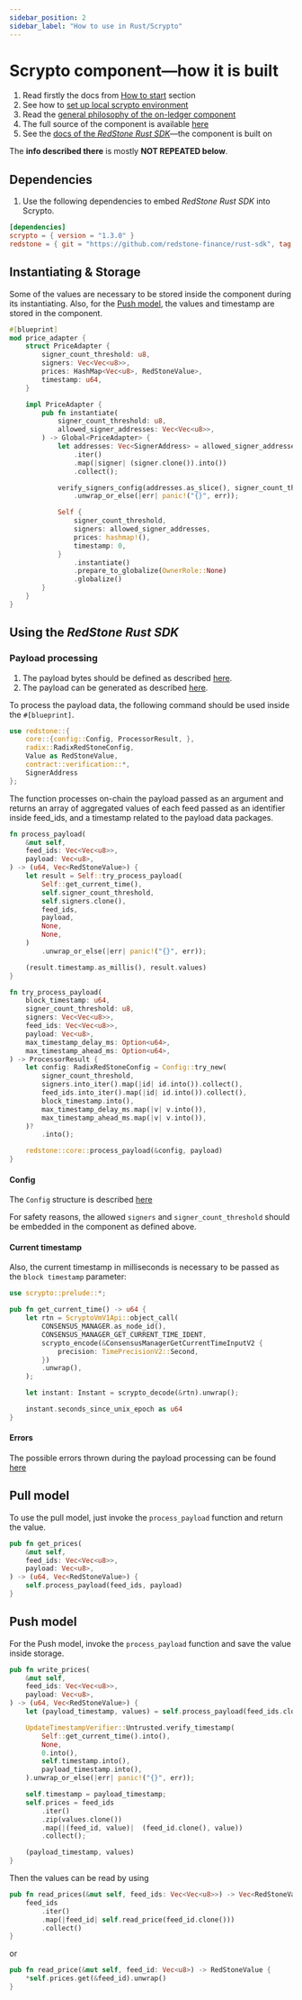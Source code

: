 ```yaml
---
sidebar_position: 2
sidebar_label: "How to use in Rust/Scrypto"
---
```


# Scrypto component—how it is built

1. Read firstly the docs from [How to start](../) section
2. See how to [set up local scrypto environment](https://github.com/redstone-finance/redstone-oracles-monorepo/tree/main/packages/radix-connector/scrypto/README.md)
3. Read the [general philosophy of the on-ledger component](https://github.com/redstone-finance/redstone-oracles-monorepo/blob/main/packages/radix-connector/scrypto/contracts/price_adapter/README.md)
4. The full source of the component is available [here](https://github.com/redstone-finance/redstone-oracles-monorepo/tree/main/packages/radix-connector/scrypto/contracts/price_adapter)
5. See the [docs of the _RedStone Rust SDK_](https://docs.redstone.finance/rust/redstone/rust_sdk_2/redstone/index.html)—the component is built on

The **info described there** is mostly **NOT REPEATED below**.

## Dependencies

1. Use the following dependencies to embed _RedStone Rust SDK_ into Scrypto.

```toml
[dependencies]
scrypto = { version = "1.3.0" }
redstone = { git = "https://github.com/redstone-finance/rust-sdk", tag = "2.0.0", default-features = false, features = ["radix"] }
```

## Instantiating & Storage

Some of the values are necessary to be stored inside the component during its instantiating.
Also, for the [Push model](#push-model), the values and timestamp are stored in the component.

```rust
#[blueprint]
mod price_adapter {
    struct PriceAdapter {
        signer_count_threshold: u8,
        signers: Vec<Vec<u8>>,
        prices: HashMap<Vec<u8>, RedStoneValue>,
        timestamp: u64,
    }

    impl PriceAdapter {
        pub fn instantiate(
            signer_count_threshold: u8,
            allowed_signer_addresses: Vec<Vec<u8>>,
        ) -> Global<PriceAdapter> {
            let addresses: Vec<SignerAddress> = allowed_signer_addresses
                .iter()
                .map(|signer| (signer.clone()).into())
                .collect();

            verify_signers_config(addresses.as_slice(), signer_count_threshold)
                .unwrap_or_else(|err| panic!("{}", err));

            Self {
                signer_count_threshold,
                signers: allowed_signer_addresses,
                prices: hashmap!(),
                timestamp: 0,
            }
                .instantiate()
                .prepare_to_globalize(OwnerRole::None)
                .globalize()
        }
    }
}
```

## Using the _RedStone Rust SDK_

### Payload processing

1. The payload bytes should be defined as described [here](https://docs.redstone.finance/img/payload.png).
2. The payload can be generated as described [here](https://github.com/redstone-finance/redstone-oracles-monorepo/blob/main/packages/radix-connector/scrypto/README.md#preparing-sample-data).

To process the payload data, the following command should be used inside the `#[blueprint]`.

```rust
use redstone::{
    core::{config::Config, ProcessorResult, },
    radix::RadixRedStoneConfig,
    Value as RedStoneValue,
    contract::verification::*,
    SignerAddress
};
```

The function processes on-chain the payload passed as an argument and returns an array of aggregated values of each feed passed as an identifier inside feed_ids, and a timestamp related to the payload data packages.

```rust
fn process_payload(
    &mut self,
    feed_ids: Vec<Vec<u8>>,
    payload: Vec<u8>,
) -> (u64, Vec<RedStoneValue>) {
    let result = Self::try_process_payload(
        Self::get_current_time(),
        self.signer_count_threshold,
        self.signers.clone(),
        feed_ids,
        payload,
        None,
        None,
    )
        .unwrap_or_else(|err| panic!("{}", err));

    (result.timestamp.as_millis(), result.values)
}

fn try_process_payload(
    block_timestamp: u64,
    signer_count_threshold: u8,
    signers: Vec<Vec<u8>>,
    feed_ids: Vec<Vec<u8>>,
    payload: Vec<u8>,
    max_timestamp_delay_ms: Option<u64>,
    max_timestamp_ahead_ms: Option<u64>,
) -> ProcessorResult {
    let config: RadixRedStoneConfig = Config::try_new(
        signer_count_threshold,
        signers.into_iter().map(|id| id.into()).collect(),
        feed_ids.into_iter().map(|id| id.into()).collect(),
        block_timestamp.into(),
        max_timestamp_delay_ms.map(|v| v.into()),
        max_timestamp_ahead_ms.map(|v| v.into()),
    )?
        .into();

    redstone::core::process_payload(&config, payload)
}

```

#### Config

The `Config` structure is described [here](https://docs.redstone.finance/rust/redstone/rust_sdk_2/redstone/core/config/struct.Config.html)

For safety reasons, the allowed `signers` and `signer_count_threshold` should be embedded in the component as defined above.

#### Current timestamp

Also, the current timestamp in milliseconds is necessary to be passed as the `block timestamp` parameter:

```rust
use scrypto::prelude::*;

pub fn get_current_time() -> u64 {
    let rtn = ScryptoVmV1Api::object_call(
        CONSENSUS_MANAGER.as_node_id(),
        CONSENSUS_MANAGER_GET_CURRENT_TIME_IDENT,
        scrypto_encode(&ConsensusManagerGetCurrentTimeInputV2 {
            precision: TimePrecisionV2::Second,
        })
        .unwrap(),
    );

    let instant: Instant = scrypto_decode(&rtn).unwrap();

    instant.seconds_since_unix_epoch as u64
}
```

#### Errors

The possible errors thrown during the payload processing can be found [here](https://docs.redstone.finance/rust/redstone/rust_sdk_2/redstone/network/error/enum.Error.html)

## Pull model

To use the pull model, just invoke the `process_payload` function and return the value.

```rust
pub fn get_prices(
    &mut self,
    feed_ids: Vec<Vec<u8>>,
    payload: Vec<u8>,
) -> (u64, Vec<RedStoneValue>) {
    self.process_payload(feed_ids, payload)
}
```

## Push model

For the Push model, invoke the `process_payload` function and save the value inside storage.

```rust
pub fn write_prices(
    &mut self,
    feed_ids: Vec<Vec<u8>>,
    payload: Vec<u8>,
) -> (u64, Vec<RedStoneValue>) {
    let (payload_timestamp, values) = self.process_payload(feed_ids.clone(), payload);

    UpdateTimestampVerifier::Untrusted.verify_timestamp(
        Self::get_current_time().into(),
        None,
        0.into(),
        self.timestamp.into(),
        payload_timestamp.into(),
    ).unwrap_or_else(|err| panic!("{}", err));

    self.timestamp = payload_timestamp;
    self.prices = feed_ids
        .iter()
        .zip(values.clone())
        .map(|(feed_id, value)|  (feed_id.clone(), value))
        .collect();

    (payload_timestamp, values)
}
```

Then the values can be read by using

```rust
pub fn read_prices(&mut self, feed_ids: Vec<Vec<u8>>) -> Vec<RedStoneValue> {
    feed_ids
        .iter()
        .map(|feed_id| self.read_price(feed_id.clone()))
        .collect()
}
```

or

```rust
pub fn read_price(&mut self, feed_id: Vec<u8>) -> RedStoneValue {
    *self.prices.get(&feed_id).unwrap()
}
```
